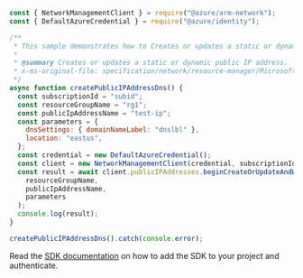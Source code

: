 ```javascript
const { NetworkManagementClient } = require("@azure/arm-network");
const { DefaultAzureCredential } = require("@azure/identity");

/**
 * This sample demonstrates how to Creates or updates a static or dynamic public IP address.
 *
 * @summary Creates or updates a static or dynamic public IP address.
 * x-ms-original-file: specification/network/resource-manager/Microsoft.Network/stable/2021-05-01/examples/PublicIpAddressCreateDns.json
 */
async function createPublicIPAddressDns() {
  const subscriptionId = "subid";
  const resourceGroupName = "rg1";
  const publicIpAddressName = "test-ip";
  const parameters = {
    dnsSettings: { domainNameLabel: "dnslbl" },
    location: "eastus",
  };
  const credential = new DefaultAzureCredential();
  const client = new NetworkManagementClient(credential, subscriptionId);
  const result = await client.publicIPAddresses.beginCreateOrUpdateAndWait(
    resourceGroupName,
    publicIpAddressName,
    parameters
  );
  console.log(result);
}

createPublicIPAddressDns().catch(console.error);
```

Read the [SDK documentation](https://github.com/Azure/azure-sdk-for-js/blob/%40azure%2Farm-network_27.0.0/sdk/network/arm-network/README.md) on how to add the SDK to your project and authenticate.
